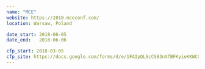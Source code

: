 ```yaml
---
name: "MCE"
website: https://2018.mceconf.com/
location: Warsaw, Poland

date_start: 2018-06-05
date_end:   2018-06-06

cfp_start: 2018-03-05
cfp_site: https://docs.google.com/forms/d/e/1FAIpQLScCS83nXfBFKyieKKWCCKL_YJTleXmCTuMsdQ802DE-x_TsjA/viewform
---
```

